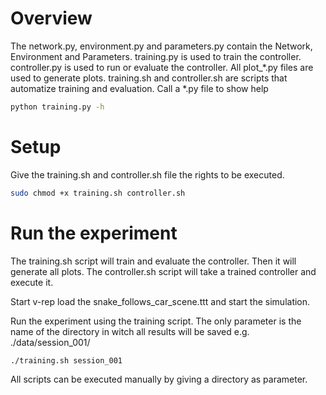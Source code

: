 # Overview

The network.py, environment.py and parameters.py contain the Network, Environment and Parameters.
training.py is used to train the controller. controller.py is used to run or evaluate the controller.
All plot_*.py files are used to generate plots.
training.sh and controller.sh are scripts that automatize training and evaluation.
Call a *.py file to show help

```bash
python training.py -h
```

# Setup

Give the training.sh and controller.sh file the rights to be executed.
```bash
sudo chmod +x training.sh controller.sh
```

# Run the experiment

The training.sh script will train and evaluate the controller. Then it will generate all plots.
The controller.sh script will take a trained controller and execute it.

Start v-rep load the snake_follows_car_scene.ttt and start the simulation.

Run the experiment using the training script. The only parameter is the name of the directory
in witch all results will be saved e.g. ./data/session_001/

```bash
./training.sh session_001
```

All scripts can be executed manually by giving a directory as parameter.
